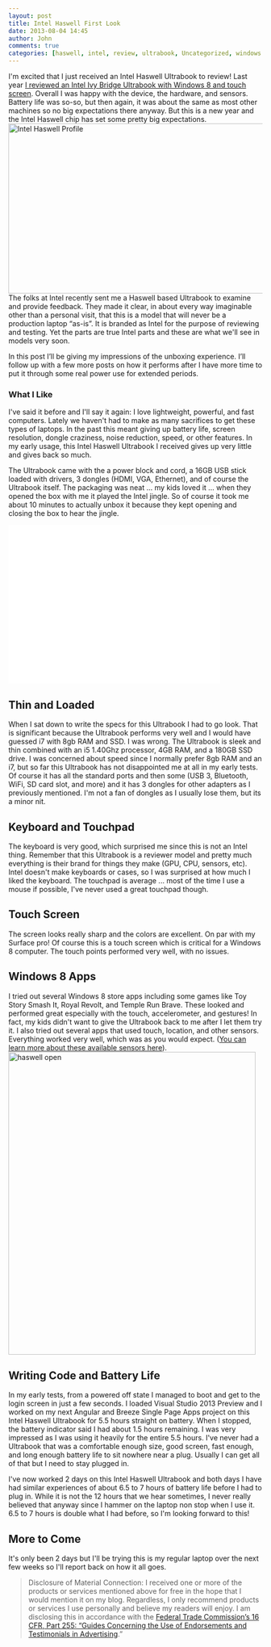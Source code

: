 ```yaml
---
layout: post
title: Intel Haswell First Look
date: 2013-08-04 14:45
author: John
comments: true
categories: [haswell, intel, review, ultrabook, Uncategorized, windows 8]
---
```

I'm excited that I just received an Intel Haswell Ultrabook to review! Last year <a href="http://www.johnpapa.net/win8sensors/" target="_blank">I reviewed an Intel Ivy Bridge Ultrabook with Windows 8 and touch screen</a>. Overall I was happy with the device, the hardware, and sensors. Battery life was so-so, but then again, it was about the same as most other machines so no big expectations there anyway. But this is a new year and the Intel Haswell chip has set some pretty big expectations. 
<img src="/wp-content/uploads/2013/08/WP_20130804_010.jpg" alt="Intel Haswell Profile" width="554" height="337" class="aligncenter size-full wp-image-19311" />
The folks at Intel recently sent me a Haswell based Ultrabook to examine and provide feedback. They made it clear, in about every way imaginable other than a personal visit, that this is a model that will never be a production laptop “as-is”. It is branded as Intel for the purpose of reviewing and testing. Yet the parts are true Intel parts and these are what we'll see in models very soon. 

In this post I’ll be giving my impressions of the unboxing experience. I’ll follow up with a few more posts on how it performs after I have more time to put it through some real power use for extended periods.

<h3>What I Like</h3>
I've said it before and I'll say it again: I love lightweight, powerful, and fast computers. Lately we haven't had to make as many sacrifices to get these types of laptops. In the past this meant giving up battery life, screen resolution, dongle craziness, noise reduction, speed, or other features. In my early usage, this Intel Haswell Ultrabook I received gives up very little and gives back so much.

The Ultrabook came with the a power block and cord, a 16GB USB stick loaded with drivers, 3 dongles (HDMI, VGA, Ethernet), and of course the Ultrabook itself. The packaging was neat ... my kids loved it ... when they opened the box with me it played the Intel jingle. So of course it took me about 10 minutes to actually unbox it because they kept opening and closing the box to hear the jingle. 

<iframe width="420" height="315" src="//www.youtube.com/embed/0VIITf_iLoE" frameborder="0" allowfullscreen></iframe>

<h2>Thin and Loaded</h2>
When I sat down to write the specs for this Ultrabook I had to go look. That is significant because the Ultrabook performs very well and I would have guessed i7 with 8gb RAM and SSD. I was wrong. The Ultrabook is sleek and thin combined with an i5 1.40Ghz processor, 4GB RAM, and a 180GB SSD drive. I was concerned about speed since I normally prefer 8gb RAM and an i7, but so far this Ultrabook has not disappointed me at all in my early tests. Of course it has all the standard ports and then some (USB 3, Bluetooth, WiFi, SD card slot, and more) and it has 3 dongles for other adapters as I previously mentioned. I'm not a fan of dongles as I usually lose them, but its a minor nit.

<h2>Keyboard and Touchpad</h2>
The keyboard is very good, which surprised me since this is not an Intel thing. Remember that this Ultrabook is a reviewer model and pretty much everything is their brand for things they make (GPU, CPU, sensors, etc). Intel doesn't make keyboards or cases, so I was surprised at how much I liked the keyboard. The touchpad is average ... most of the time I use a mouse if possible, I've never used a great touchpad though.

<h2>Touch Screen</h2>
The screen looks really sharp and the colors are excellent. On par with my Surface pro! Of course this is a touch screen which is critical for a Windows 8 computer. The touch points performed very well, with no issues. 

<h2>Windows 8 Apps</h2>
I tried out several Windows 8 store apps including some games like Toy Story Smash It, Royal Revolt, and Temple Run Brave. These looked and performed great especially with the touch, accelerometer, and gestures! In fact, my kids didn't want to give the Ultrabook back to me after I let them try it. I also tried out several apps that used touch, location, and other sensors. Everything worked very well, which was as you would expect. (<a href="http://software.intel.com/en-us/articles/ultrabook-and-tablet-windows-8-sensors-development-guide/">You can learn more about these available sensors here</a>).
<img src="/wp-content/uploads/2013/08/WP_20130804_0051-490x600.jpg" alt="haswell open" width="490" height="600" class="aligncenter size-large wp-image-19371" />
<h2>Writing Code and Battery Life</h2>
In my early tests, from a powered off state I managed to boot and get to the login screen in just a few seconds. I loaded Visual Studio 2013 Preview and I worked on my next Angular and Breeze Single Page Apps project on this Intel Haswell Ultrabook for 5.5 hours straight on battery. When I stopped, the battery indicator said I had about 1.5 hours remaining. I was very impressed as I was using it heavily for the entire 5.5 hours. I've never had a Ultrabook that was a comfortable enough size, good screen, fast enough, and long enough battery life to sit nowhere near a plug. Usually I can get all of that but I need to stay plugged in. 

I've now worked 2 days on this Intel Haswell Ultrabook and both days I have had similar experiences of about 6.5 to 7 hours of battery life before I had to plug in. While it is not the 12 hours that we hear sometimes, I never really believed that anyway since I hammer on the laptop non stop when I use it. 6.5 to 7 hours is double what I had before, so I'm looking forward to this!

<h2>More to Come</h2>
It's only been 2 days but I'll be trying this is my regular laptop over the next few weeks so I'll report back on how it all goes.

<blockquote>Disclosure of Material Connection: I received one or more of the products or services mentioned above for free in the hope that I would mention it on my blog. Regardless, I only recommend products or services I use personally and believe my readers will enjoy. I am disclosing this in accordance with the <a href="http://www.gpo.gov/fdsys/pkg/CFR-2003-title16-vol1/content-detail.html">Federal Trade Commission’s 16 CFR, Part 255: “Guides Concerning the Use of Endorsements and Testimonials in Advertising</a>.”</blockquote>

<div data-type="ad" data-publisher="lqm.johnpapa.site" data-zone="ron" data-format="1×1"></div>  
